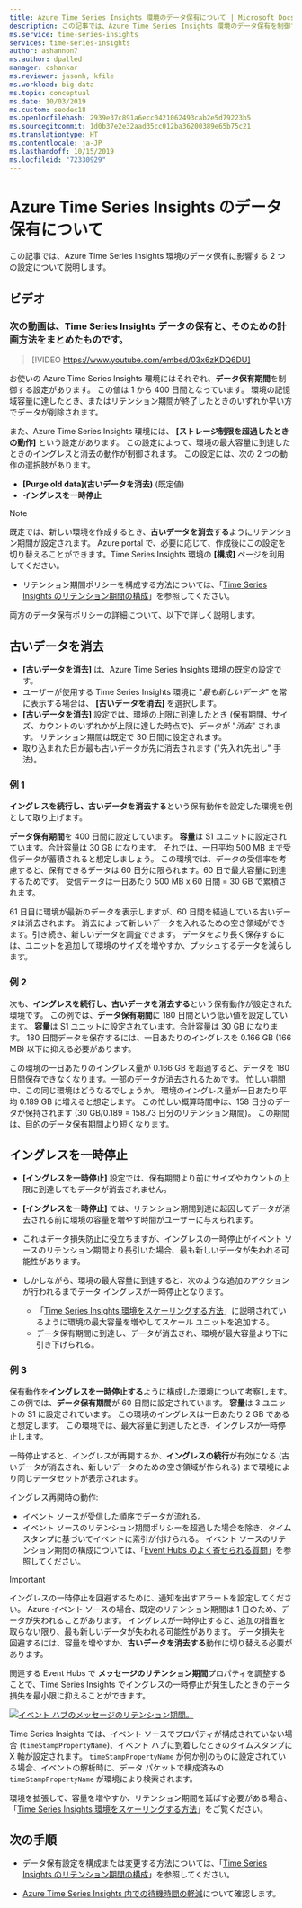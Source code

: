 ```yaml
---
title: Azure Time Series Insights 環境のデータ保有について | Microsoft Docs
description: この記事では、Azure Time Series Insights 環境のデータ保有を制御する 2 つの設定について説明します。
ms.service: time-series-insights
services: time-series-insights
author: ashannon7
ms.author: dpalled
manager: cshankar
ms.reviewer: jasonh, kfile
ms.workload: big-data
ms.topic: conceptual
ms.date: 10/03/2019
ms.custom: seodec18
ms.openlocfilehash: 2939e37c891a6ecc0421062493cab2e5d79223b5
ms.sourcegitcommit: 1d0b37e2e32aad35cc012ba36200389e65b75c21
ms.translationtype: HT
ms.contentlocale: ja-JP
ms.lasthandoff: 10/15/2019
ms.locfileid: "72330929"
---
```

# <a name="understand-data-retention-in-azure-time-series-insights"></a>Azure Time Series Insights のデータ保有について

この記事では、Azure Time Series Insights 環境のデータ保有に影響する 2 つの設定について説明します。

## <a name="video"></a>ビデオ

### <a name="the-following-video-summarizes-time-series-insights-data-retention-and-how-to-plan-for-itbr"></a>次の動画は、Time Series Insights データの保有と、そのための計画方法をまとめたものです。</br>

> [!VIDEO https://www.youtube.com/embed/03x6zKDQ6DU]

お使いの Azure Time Series Insights 環境にはそれぞれ、**データ保有期間**を制御する設定があります。 この値は 1 から 400 日間となっています。 環境の記憶域容量に達したとき、またはリテンション期間が終了したときのいずれか早い方でデータが削除されます。

また、Azure Time Series Insights 環境には、 **[ストレージ制限を超過したときの動作]** という設定があります。 この設定によって、環境の最大容量に到達したときのイングレスと消去の動作が制御されます。 この設定には、次の 2 つの動作の選択肢があります。

- **[Purge old data]\(古いデータを消去\)** (既定値)  
- **イングレスを一時停止**

> [!NOTE]
> 既定では、新しい環境を作成するとき、**古いデータを消去する**ようにリテンション期間が設定されます。 Azure portal で、必要に応じて、作成後にこの設定を切り替えることができます。Time Series Insights 環境の **[構成]** ページを利用してください。
> * リテンション期間ポリシーを構成する方法については、「[Time Series Insights のリテンション期間の構成](time-series-insights-how-to-configure-retention.md)」を参照してください。

両方のデータ保有ポリシーの詳細について、以下で詳しく説明します。

## <a name="purge-old-data"></a>古いデータを消去

- **[古いデータを消去]** は、Azure Time Series Insights 環境の既定の設定です。  
- ユーザーが使用する Time Series Insights 環境に "*最も新しいデータ*" を常に表示する場合は、 **[古いデータを消去]** を選択します。
- **[古いデータを消去]** 設定では、環境の上限に到達したとき (保有期間、サイズ、カウントのいずれかが上限に達した時点で)、データが "*消去*" されます。 リテンション期間は既定で 30 日間に設定されます。
- 取り込まれた日が最も古いデータが先に消去されます ("先入れ先出し" 手法)。

### <a name="example-one"></a>例 1

**イングレスを続行し、古いデータを消去する**という保有動作を設定した環境を例として取り上げます。

**データ保有期間**を 400 日間に設定しています。 **容量**は S1 ユニットに設定されています。合計容量は 30 GB になります。 それでは、一日平均 500 MB まで受信データが蓄積されると想定しましょう。 この環境では、データの受信率を考慮すると、保有できるデータは 60 日分に限られます。60 日で最大容量に到達するためです。 受信データは一日あたり 500 MB x 60 日間 = 30 GB で累積されます。

61 日目に環境が最新のデータを表示しますが、60 日間を経過している古いデータは消去されます。 消去によって新しいデータを入れるための空き領域ができます。引き続き、新しいデータを調査できます。 データをより長く保存するには、ユニットを追加して環境のサイズを増やすか、プッシュするデータを減らします。  

### <a name="example-two"></a>例 2

次も、**イングレスを続行し、古いデータを消去する**という保有動作が設定された環境です。 この例では、**データ保有期間**に 180 日間という低い値を設定しています。 **容量**は S1 ユニットに設定されています。合計容量は 30 GB になります。 180 日間データを保存するには、一日あたりのイングレスを 0.166 GB (166 MB) 以下に抑える必要があります。  

この環境の一日あたりのイングレス量が 0.166 GB を超過すると、データを 180 日間保存できなくなります。一部のデータが消去されるためです。 忙しい期間中、この同じ環境はどうなるでしょうか。 環境のイングレス量が一日あたり平均 0.189 GB に増えると想定します。 この忙しい概算時間中は、158 日分のデータが保持されます (30 GB/0.189 = 158.73 日分のリテンション期間)。 この期間は、目的のデータ保有期間より短くなります。

## <a name="pause-ingress"></a>イングレスを一時停止

- **[イングレスを一時停止]** 設定では、保有期間より前にサイズやカウントの上限に到達してもデータが消去されません。  
- **[イングレスを一時停止]** では、リテンション期間到達に起因してデータが消去される前に環境の容量を増やす時間がユーザーに与えられます。
- これはデータ損失防止に役立ちますが、イングレスの一時停止がイベント ソースのリテンション期間より長引いた場合、最も新しいデータが失われる可能性があります。
- しかしながら、環境の最大容量に到達すると、次のような追加のアクションが行われるまでデータ イングレスが一時停止となります。

   - 「[Time Series Insights 環境をスケーリングする方法](time-series-insights-how-to-scale-your-environment.md)」に説明されているように環境の最大容量を増やしてスケール ユニットを追加する。
   - データ保有期間に到達し、データが消去され、環境が最大容量より下に引き下げられる。

### <a name="example-three"></a>例 3

保有動作を**イングレスを一時停止する**ように構成した環境について考察します。 この例では、**データ保有期間**が 60 日間に設定されています。 **容量**は 3 ユニットの S1 に設定されています。 この環境のイングレスは一日あたり 2 GB であると想定します。 この環境では、最大容量に到達したとき、イングレスが一時停止します。

一時停止すると、イングレスが再開するか、**イングレスの続行**が有効になる (古いデータが消去され、新しいデータのための空き領域が作られる) まで環境により同じデータセットが表示されます。

イングレス再開時の動作:

- イベント ソースが受信した順序でデータが流れる。
- イベント ソースのリテンション期間ポリシーを超過した場合を除き、タイムスタンプに基づいてイベントに索引が付けられる。 イベント ソースのリテンション期間の構成については、「[Event Hubs のよく寄せられる質問](../event-hubs/event-hubs-faq.md)」を参照してください。

> [!IMPORTANT]
> イングレスの一時停止を回避するために、通知を出すアラートを設定してください。 Azure イベント ソースの場合、既定のリテンション期間は 1 日のため、データが失われることがあります。 イングレスが一時停止すると、追加の措置を取らない限り、最も新しいデータが失われる可能性があります。 データ損失を回避するには、容量を増やすか、**古いデータを消去する**動作に切り替える必要があります。

関連する Event Hubs で **メッセージのリテンション期間**プロパティを調整することで、Time Series Insights でイングレスの一時停止が発生したときのデータ損失を最小限に抑えることができます。

[![イベント ハブのメッセージのリテンション期間。](media/time-series-insights-contepts-retention/event-hub-retention.png)](media/time-series-insights-contepts-retention/event-hub-retention.png#lightbox)

Time Series Insights では、イベント ソースでプロパティが構成されていない場合 (`timeStampPropertyName`)、イベント ハブに到着したときのタイムスタンプに X 軸が設定されます。 `timeStampPropertyName` が何か別のものに設定されている場合、イベントの解析時に、データ パケットで構成済みの `timeStampPropertyName` が環境により検索されます。

環境を拡張して、容量を増やすか、リテンション期間を延ばす必要がある場合、「[Time Series Insights 環境をスケーリングする方法](time-series-insights-how-to-scale-your-environment.md)」をご覧ください。

## <a name="next-steps"></a>次の手順

- データ保有設定を構成または変更する方法については、「[Time Series Insights のリテンション期間の構成](time-series-insights-how-to-configure-retention.md)」を参照してください。

- [Azure Time Series Insights 内での待機時間の軽減](time-series-insights-environment-mitigate-latency.md)について確認します。
